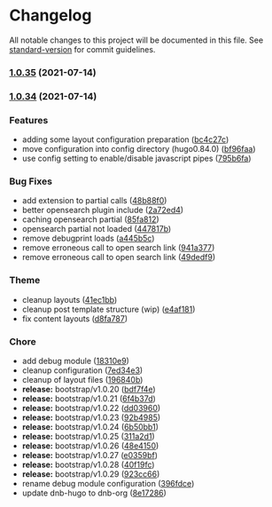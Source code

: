 # Changelog

All notable changes to this project will be documented in this file. See [standard-version](https://github.com/conventional-changelog/standard-version) for commit guidelines.

### [1.0.35](https://github.com/dnb-org/blocks/compare/bootstrap5/v1.0.34...bootstrap5/v1.0.35) (2021-07-14)

### [1.0.34](https://github.com/dnb-org/blocks/compare/bootstrap5/v1.0.33...bootstrap5/v1.0.34) (2021-07-14)


### Features

* adding some layout configuration preparation ([bc4c27c](https://github.com/dnb-org/blocks/commit/bc4c27ca547901cb2c9d515dc215dc90f31f7979))
* move configuration into config directory (hugo0.84.0) ([bf96faa](https://github.com/dnb-org/blocks/commit/bf96faa0f5bd9b6dea562e9de60cbd1474c64056))
* use config setting to enable/disable javascript pipes ([795b6fa](https://github.com/dnb-org/blocks/commit/795b6fa269f8532f8aa3368283f56996cab8bc30))


### Bug Fixes

* add extension to partial calls ([48b88f0](https://github.com/dnb-org/blocks/commit/48b88f06d915e9803dd117ec0681808dfd5d3c33))
* better opensearch plugin include ([2a72ed4](https://github.com/dnb-org/blocks/commit/2a72ed4bb115b16e361bf01988ead063bfd20b08))
* caching opensearch partial ([85fa812](https://github.com/dnb-org/blocks/commit/85fa812ab23b9d11ef19cd1c96d4301e680f1248))
* opensearch partial  not loaded ([447817b](https://github.com/dnb-org/blocks/commit/447817ba0bcf08ad46023e094d5600599f5d9ed2))
* remove debugprint loads ([a445b5c](https://github.com/dnb-org/blocks/commit/a445b5c89a79540a5e5b734f220b32a150997d05))
* remove erroneous call to open search link ([941a377](https://github.com/dnb-org/blocks/commit/941a3773459e134a6de72b1d9b1b2c155c967469))
* remove erroneous call to open search link ([49dedf9](https://github.com/dnb-org/blocks/commit/49dedf9a302b886de1de57bafe1a6636baae0687))


### Theme

* cleanup layouts ([41ec1bb](https://github.com/dnb-org/blocks/commit/41ec1bb85fde5d8ee190491e6c95db3967906a57))
* cleanup post template structure (wip) ([e4af181](https://github.com/dnb-org/blocks/commit/e4af181ef6e9aeba56935b1b080239a31fd3943f))
* fix content layouts ([d8fa787](https://github.com/dnb-org/blocks/commit/d8fa78741b24e9f9157541f843578c86d9200cd5))


### Chore

* add debug module ([18310e9](https://github.com/dnb-org/blocks/commit/18310e9d5392b668b3831b0fe24b00d077068458))
* cleanup configuration ([7ed34e3](https://github.com/dnb-org/blocks/commit/7ed34e3fd254b2489fc75206354779aa4bc20aa4))
* cleanup of layout files ([196840b](https://github.com/dnb-org/blocks/commit/196840b9714744784fe08ffec56f76dbd0d37582))
* **release:** bootstrap/v1.0.20 ([bdf7f4e](https://github.com/dnb-org/blocks/commit/bdf7f4e66b8d8b6ec95f70b6fe31a8ba02f1933c))
* **release:** bootstrap/v1.0.21 ([6f4b37d](https://github.com/dnb-org/blocks/commit/6f4b37d82dfc731712b3abfafeff750322ae693a))
* **release:** bootstrap/v1.0.22 ([dd03960](https://github.com/dnb-org/blocks/commit/dd03960c55faadeb08b8b0f1cce3f918d559b841))
* **release:** bootstrap/v1.0.23 ([92b4985](https://github.com/dnb-org/blocks/commit/92b4985f8e1187a9d0f636e62b5bbcb3a409f429))
* **release:** bootstrap/v1.0.24 ([6b50bb1](https://github.com/dnb-org/blocks/commit/6b50bb1e41132ba1e46ae410b6c51b7753ef76db))
* **release:** bootstrap/v1.0.25 ([311a2d1](https://github.com/dnb-org/blocks/commit/311a2d165e3e0ca7ca11aa9062210e8e38e009a4))
* **release:** bootstrap/v1.0.26 ([48e4150](https://github.com/dnb-org/blocks/commit/48e4150f03ca6767d85d673c85f688859441bb33))
* **release:** bootstrap/v1.0.27 ([e0359bf](https://github.com/dnb-org/blocks/commit/e0359bf79d06b7207e1db4425a04aed06b6f43e5))
* **release:** bootstrap/v1.0.28 ([40f19fc](https://github.com/dnb-org/blocks/commit/40f19fcb4de2d310e5ef6d204cda236497dab74b))
* **release:** bootstrap/v1.0.29 ([923cc66](https://github.com/dnb-org/blocks/commit/923cc663b9f1acd7fc7018defdc76ae1a6bb8def))
* rename debug module configuration ([396fdce](https://github.com/dnb-org/blocks/commit/396fdcebfbaaf19f47e9c2b400a703abd9ebfaf9))
* update dnb-hugo to dnb-org ([8e17286](https://github.com/dnb-org/blocks/commit/8e1728678a7c2ea015514f99f9e1fcd3c2164322))
